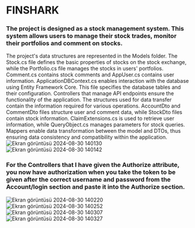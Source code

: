 # FINSHARK
### The project is designed as a stock management system. This system allows users to manage their stock trades, monitor their portfolios and comment on stocks.
The project's data structures are represented in the Models folder. The Stock.cs file defines the basic properties of stocks on the stock exchange, while the Portfolio.cs file manages the stocks in users' portfolios. Comment.cs contains stock comments and AppUser.cs contains user information.
ApplicationDBContext.cs enables interaction with the database using Entity Framework Core. This file specifies the database tables and their configuration.
Controllers that manage API endpoints ensure the functionality of the application.
The structures used for data transfer contain the information required for various operations. AccountDto and CommentDto files structure user and comment data, while StockDto files contain stock information.
ClaimExtensions.cs is used to retrieve user information, while QueryObject.cs manages parameters for stock queries.
Mappers enable data transformation between the model and DTOs, thus ensuring data consistency and compatibility within the application.
![Ekran görüntüsü 2024-08-30 140130](https://github.com/user-attachments/assets/8f76087d-968c-43df-8d19-584a359a3c5a)
![Ekran görüntüsü 2024-08-30 140142](https://github.com/user-attachments/assets/453f113f-1122-4aca-8417-a5c954342eee)
### For the Controllers that I have given the Authorize attribute, you now have authorization when you take the token to be given after the correct username and password from the Account/login section and paste it into the Authorize section.  
![Ekran görüntüsü 2024-08-30 140220](https://github.com/user-attachments/assets/671db168-1471-46dc-aa09-3632b6e8448b)
![Ekran görüntüsü 2024-08-30 140252](https://github.com/user-attachments/assets/3a2baad4-5fc0-4cff-b460-7f96625cdfd9)
![Ekran görüntüsü 2024-08-30 140307](https://github.com/user-attachments/assets/201a4848-d3d0-4e9c-a0f5-68fbd34d38e2)
![Ekran görüntüsü 2024-08-30 140327](https://github.com/user-attachments/assets/f1ae4604-1e1a-4ec5-9c6f-21c9b3239cec)
